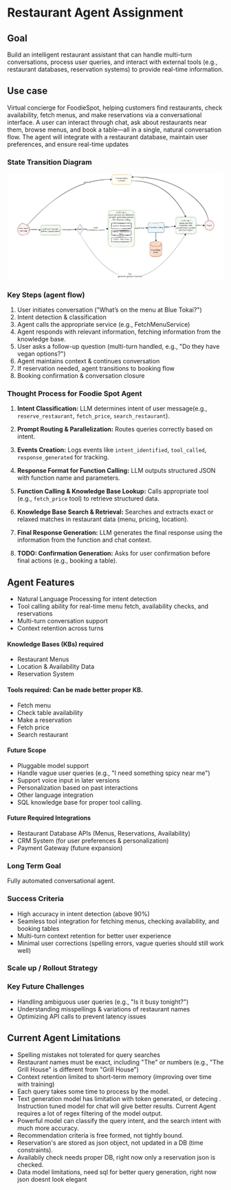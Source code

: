 # Restaurant Agent Assignment
## Goal
Build an intelligent restaurant assistant that can handle multi-turn conversations, process user queries, and interact with external tools (e.g., restaurant databases, reservation systems) to provide real-time information.

## Use case
Virtual concierge for FoodieSpot, helping customers find restaurants, check availability, fetch menus, and make reservations via a conversational interface. A user can interact through chat, ask about restaurants near them, browse menus, and book a table—all in a single, natural conversation flow. The agent will integrate with a restaurant database, maintain user preferences, and ensure real-time updates

### State Transition Diagram

![alt text](images/agent-flow.png)

### Key Steps (agent flow)

1. User initiates conversation ("What’s on the menu at Blue Tokai?")
2. Intent detection & classification
3. Agent calls the appropriate service (e.g., FetchMenuService)
4. Agent responds with relevant information, fetching information from the knowledge base.
5. User asks a follow-up question (multi-turn handled, e.g., "Do they have vegan options?")
6. Agent maintains context & continues conversation
7. If reservation needed, agent transitions to booking flow
8. Booking confirmation & conversation closure

### Thought Process for Foodie Spot Agent 

1. **Intent Classification:** LLM determines intent of user message(e.g., `reserve_restaurant`, `fetch_price`, `search_restaurant`).  

6. **Prompt Routing & Parallelization:** Routes queries correctly based on intent.

2. **Events Creation:**  Logs events like `intent_identified`, `tool_called`, `response_generated` for tracking.  

3. **Response Format for Function Calling:** LLM outputs structured JSON with function name and parameters.  

4. **Function Calling & Knowledge Base Lookup:** Calls appropriate tool (e.g., `fetch_price` tool) to retrieve structured data.  

5. **Knowledge Base Search & Retrieval:** Searches and extracts exact or relaxed matches in restaurant data (menu, pricing, location).  

6. **Final Response Generation:** LLM generates the final response using the information from the function and chat context.

8. **TODO: Confirmation Generation:** Asks for user confirmation before final actions (e.g., booking a table).

## Agent Features

- Natural Language Processing for intent detection
- Tool calling ability for real-time menu fetch, availability checks, and reservations
- Multi-turn conversation support
- Context retention across turns

#### Knowledge Bases (KBs) required

- Restaurant Menus
- Location & Availability Data
- Reservation System

#### Tools required: Can be made better proper KB. 

- Fetch menu
- Check table availability
- Make a reservation
- Fetch price
- Search restaurant

#### Future Scope

- Pluggable model support
- Handle vague user queries (e.g., "I need something spicy near me")
- Support voice input in later versions
- Personalization based on past interactions
- Other language integration
- SQL knowledge base for proper tool calling.

#### Future Required Integrations
- Restaurant Database APIs (Menus, Reservations, Availability)
- CRM System (for user preferences & personalization)
- Payment Gateway (future expansion)

### Long Term Goal
Fully automated conversational agent.

### Success Criteria
- High accuracy in intent detection (above 90%)
- Seamless tool integration for fetching menus, checking availability, and booking tables
- Multi-turn context retention for better user experience
- Minimal user corrections (spelling errors, vague queries should still work well)

### Scale up / Rollout Strategy

### Key Future Challenges

- Handling ambiguous user queries (e.g., "Is it busy tonight?")
- Understanding misspellings & variations of restaurant names
- Optimizing API calls to prevent latency issues

## Current Agent Limitations
- Spelling mistakes not tolerated for query searches
- Restaurant names must be exact, including "The" or numbers (e.g., "The Grill House" is different from "Grill House")
- Context retention limited to short-term memory (improving over time with training)
- Each query takes some time to process by the model.
- Text generation model has limitation with token generated, or detecing <EOS>. Instruction tuned model for chat will give better results. Current Agent requires a lot of regex filtering of the model output.
- Powerful model can classify the query intent, and the search intent with much more accuracy.
- Recommendation criteria is free formed, not tightly bound.
- Reservation's are stored as json object, not updated in a DB (time constraints).
- Availabily check needs proper DB, right now only a reservation json is checked.
- Data model limitations, need sql for better query generation, right now json doesnt look elegant
